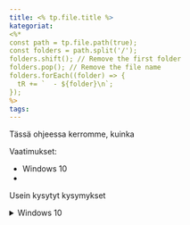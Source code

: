 ```yaml
---
title: <% tp.file.title %>
kategoriat:
<%* 
const path = tp.file.path(true);
const folders = path.split('/');
folders.shift(); // Remove the first folder
folders.pop(); // Remove the file name
folders.forEach((folder) => { 
  tR += `  - ${folder}\n`; 
});
%>
tags:
---
```

Tässä ohjeessa kerromme, kuinka

Vaatimukset:
- Windows 10
- 

Usein kysytyt kysymykset
<details>
  <summary>Windows 10</summary>
  Käyttöjärjestelmä.
</details>
